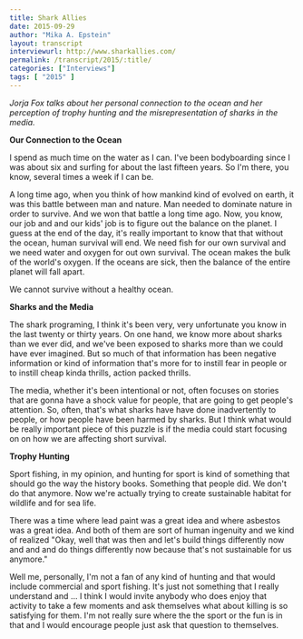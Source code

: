 ```yaml
---
title: Shark Allies
date: 2015-09-29
author: "Mika A. Epstein"
layout: transcript
interviewurl: http://www.sharkallies.com/
permalink: /transcript/2015/:title/
categories: ["Interviews"]
tags: [ "2015" ]
---
```


*Jorja Fox talks about her personal connection to the ocean and her perception of trophy hunting and the misrepresentation of sharks in the media.*

**Our Connection to the Ocean**

I spend as much time on the water as I can. I've been bodyboarding since I was about six and surfing for about the last fifteen years. So I'm there, you know, several times a week if I can be.

A long time ago, when you think of how mankind kind of evolved on earth, it was this battle
between man and nature. Man needed to dominate nature in order to survive. And we won that battle a long time ago. Now, you know, our job and and our kids' job is to figure out the balance on the planet. I guess at the end of the day, it's really important to know that that without the ocean, human survival will end. We need fish for our own survival and we need water and oxygen for out own survival. The ocean makes the bulk of the world's oxygen. If the oceans are sick, then the balance of the entire planet will fall apart.

We cannot survive without a healthy ocean.

**Sharks and the Media**

The shark programing, I think it's been very, very unfortunate you know in the last twenty or thirty years. On one hand, we know more about sharks than we ever did, and we've been exposed to sharks more than we could have ever imagined. But so much of that information has been negative information or kind of information that's more for to instill fear in people or to instill cheap kinda thrills, action packed thrills.

The media, whether it's been intentional or not, often focuses on stories that are gonna have a shock value for people, that are going to get people's attention. So, often, that's what sharks have have done inadvertently to people, or how people have been harmed by sharks. But I think what would be really important piece of this puzzle is if the media could start focusing on on how we are affecting short survival.

**Trophy Hunting**

Sport fishing, in my opinion, and hunting for sport is kind of something that should go the way the history books. Something that people did. We don't do that anymore. Now we're actually trying to create sustainable habitat for wildlife and for sea life.

There was a time where lead paint was a great idea and where asbestos was a great idea. And both of them are sort of human ingenuity and we kind of
realized "Okay, well that was then and let's build things differently now and and and do things differently now because that's not sustainable for us anymore."

Well me, personally, I'm not a fan of any kind of hunting and that would include commercial and sport fishing. It's just not something that I really understand and ... I think I would invite anybody who does enjoy that activity to take a few moments and ask themselves what about killing is so satisfying for them. I'm not really sure where the the sport or the fun is in that and I would encourage people just ask that question to themselves.
